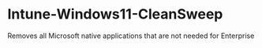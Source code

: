 # Intune-Windows11-CleanSweep
Removes all Microsoft native applications that are not needed for Enterprise
